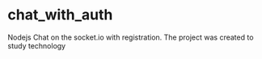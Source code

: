 # chat_with_auth
Nodejs Chat on the socket.io with registration.
The project was created to study technology
